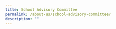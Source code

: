 ```yaml
---
title: School Advisory Committee
permalink: /about-us/school-advisory-committee/
description: ""
---
```

